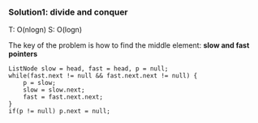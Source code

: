 ### Solution1: divide and conquer  
T: O(nlogn) S: O(logn)

The key of the problem is how to find the middle element: **slow and fast pointers**
```
ListNode slow = head, fast = head, p = null;
while(fast.next != null && fast.next.next != null) {
    p = slow;
    slow = slow.next;
    fast = fast.next.next;
}
if(p != null) p.next = null;
```

